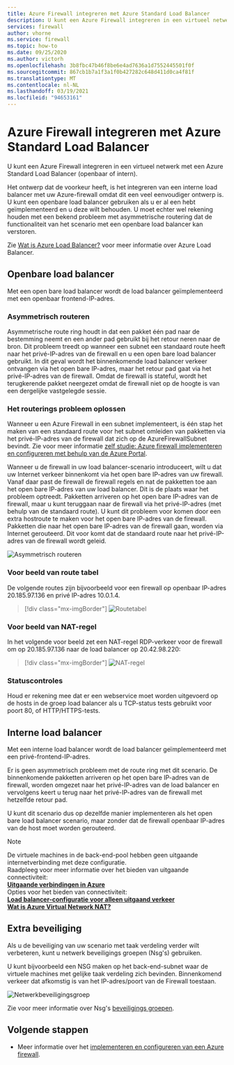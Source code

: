 ```yaml
---
title: Azure Firewall integreren met Azure Standard Load Balancer
description: U kunt een Azure Firewall integreren in een virtueel netwerk met een Azure Standard Load Balancer (openbaar of intern).
services: firewall
author: vhorne
ms.service: firewall
ms.topic: how-to
ms.date: 09/25/2020
ms.author: victorh
ms.openlocfilehash: 3b8fbc47b46f8be6e4ad7636a1d7552445501f0f
ms.sourcegitcommit: 867cb1b7a1f3a1f0b427282c648d411d0ca4f81f
ms.translationtype: MT
ms.contentlocale: nl-NL
ms.lasthandoff: 03/19/2021
ms.locfileid: "94653161"
---
```

# <a name="integrate-azure-firewall-with-azure-standard-load-balancer"></a>Azure Firewall integreren met Azure Standard Load Balancer

U kunt een Azure Firewall integreren in een virtueel netwerk met een Azure Standard Load Balancer (openbaar of intern). 

Het ontwerp dat de voorkeur heeft, is het integreren van een interne load balancer met uw Azure-firewall omdat dit een veel eenvoudiger ontwerp is. U kunt een openbare load balancer gebruiken als u er al een hebt geïmplementeerd en u deze wilt behouden. U moet echter wel rekening houden met een bekend probleem met asymmetrische routering dat de functionaliteit van het scenario met een openbare load balancer kan verstoren.

Zie [Wat is Azure Load Balancer?](../load-balancer/load-balancer-overview.md) voor meer informatie over Azure Load Balancer.

## <a name="public-load-balancer"></a>Openbare load balancer

Met een open bare load balancer wordt de load balancer geïmplementeerd met een openbaar frontend-IP-adres.

### <a name="asymmetric-routing"></a>Asymmetrisch routeren

Asymmetrische route ring houdt in dat een pakket één pad naar de bestemming neemt en een ander pad gebruikt bij het retour neren naar de bron. Dit probleem treedt op wanneer een subnet een standaard route heeft naar het privé-IP-adres van de firewall en u een open bare load balancer gebruikt. In dit geval wordt het binnenkomende load balancer verkeer ontvangen via het open bare IP-adres, maar het retour pad gaat via het privé-IP-adres van de firewall. Omdat de firewall is stateful, wordt het terugkerende pakket neergezet omdat de firewall niet op de hoogte is van een dergelijke vastgelegde sessie.

### <a name="fix-the-routing-issue"></a>Het routerings probleem oplossen

Wanneer u een Azure Firewall in een subnet implementeert, is één stap het maken van een standaard route voor het subnet omleiden van pakketten via het privé-IP-adres van de firewall dat zich op de AzureFirewallSubnet bevindt. Zie voor meer informatie [zelf studie: Azure firewall implementeren en configureren met behulp van de Azure Portal](tutorial-firewall-deploy-portal.md#create-a-default-route).

Wanneer u de firewall in uw load balancer-scenario introduceert, wilt u dat uw Internet verkeer binnenkomt via het open bare IP-adres van uw firewall. Vanaf daar past de firewall de firewall regels en nat de pakketten toe aan het open bare IP-adres van uw load balancer. Dit is de plaats waar het probleem optreedt. Pakketten arriveren op het open bare IP-adres van de firewall, maar u kunt teruggaan naar de firewall via het privé-IP-adres (met behulp van de standaard route).
U kunt dit probleem voor komen door een extra hostroute te maken voor het open bare IP-adres van de firewall. Pakketten die naar het open bare IP-adres van de firewall gaan, worden via Internet gerouteerd. Dit voor komt dat de standaard route naar het privé-IP-adres van de firewall wordt geleid.

![Asymmetrisch routeren](media/integrate-lb/Firewall-LB-asymmetric.png)

### <a name="route-table-example"></a>Voor beeld van route tabel

De volgende routes zijn bijvoorbeeld voor een firewall op openbaar IP-adres 20.185.97.136 en privé IP-adres 10.0.1.4.

> [!div class="mx-imgBorder"]
> ![Routetabel](media/integrate-lb/route-table.png)

### <a name="nat-rule-example"></a>Voor beeld van NAT-regel

In het volgende voor beeld zet een NAT-regel RDP-verkeer voor de firewall om op 20.185.97.136 naar de load balancer op 20.42.98.220:

> [!div class="mx-imgBorder"]
> ![NAT-regel](media/integrate-lb/nat-rule-02.png)

### <a name="health-probes"></a>Statuscontroles

Houd er rekening mee dat er een webservice moet worden uitgevoerd op de hosts in de groep load balancer als u TCP-status tests gebruikt voor poort 80, of HTTP/HTTPS-tests.

## <a name="internal-load-balancer"></a>Interne load balancer

Met een interne load balancer wordt de load balancer geïmplementeerd met een privé-frontend-IP-adres.

Er is geen asymmetrisch probleem met de route ring met dit scenario. De binnenkomende pakketten arriveren op het open bare IP-adres van de firewall, worden omgezet naar het privé-IP-adres van de load balancer en vervolgens keert u terug naar het privé-IP-adres van de firewall met hetzelfde retour pad.

U kunt dit scenario dus op dezelfde manier implementeren als het open bare load balancer scenario, maar zonder dat de firewall openbaar IP-adres van de host moet worden gerouteerd.

>[!NOTE]
>De virtuele machines in de back-end-pool hebben geen uitgaande internetverbinding met deze configuratie. </br> Raadpleeg voor meer informatie over het bieden van uitgaande connectiviteit: </br> **[Uitgaande verbindingen in Azure](../load-balancer/load-balancer-outbound-connections.md)**</br> Opties voor het bieden van connectiviteit: </br> **[Load balancer-configuratie voor alleen uitgaand verkeer](../load-balancer/egress-only.md)** </br> [**Wat is Azure Virtual Network NAT?**](../virtual-network/nat-overview.md)


## <a name="additional-security"></a>Extra beveiliging

Als u de beveiliging van uw scenario met taak verdeling verder wilt verbeteren, kunt u netwerk beveiligings groepen (Nsg's) gebruiken.

U kunt bijvoorbeeld een NSG maken op het back-end-subnet waar de virtuele machines met gelijke taak verdeling zich bevinden. Binnenkomend verkeer dat afkomstig is van het IP-adres/poort van de Firewall toestaan.

![Netwerkbeveiligingsgroep](media/integrate-lb/nsg-01.png)

Zie voor meer informatie over Nsg's [beveiligings groepen](../virtual-network/network-security-groups-overview.md).

## <a name="next-steps"></a>Volgende stappen

- Meer informatie over het [implementeren en configureren van een Azure firewall](tutorial-firewall-deploy-portal.md).